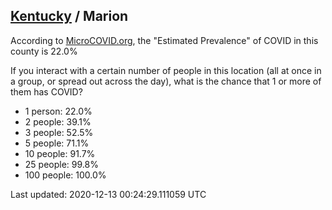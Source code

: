 
## [Kentucky](/united-states/kentucky) / Marion

According to [MicroCOVID.org](http://microcovid.org),
the "Estimated Prevalence" of COVID in this county is 22.0%

If you interact with a certain number of people in this location
(all at once in a group, or spread out across the day), what is the chance that
1 or more of them has COVID?

- 1 person: 22.0%
- 2 people: 39.1%
- 3 people: 52.5%
- 5 people: 71.1%
- 10 people: 91.7%
- 25 people: 99.8%
- 100 people: 100.0%

Last updated: 2020-12-13 00:24:29.111059 UTC
